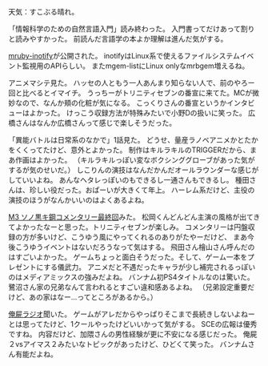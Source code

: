 天気：すこぶる晴れ。

「情報科学のための自然言語入門」読み終わった。
入門書ってだけあって割りと読みやすかった。
前読んだ言語学の本よか理解は進んだ気がする。

[mruby-inotify](https://github.com/FlavourSys/mruby-inotify)が公開された。
inotifyはLinux系で使えるファイルシステムイベント監視用のAPIらしい。
またmgem-listにLinux onlyなmrbgem増えるね。

アニメマシテ見た。
ハッセの人ともう一人あんまり知らない人で、前のやろー回と比べるとイマイチ。
うっちーがトリニティセブンの番宣に来てた。MCが微妙なので、なんか頬の化粧が気になる。
こっくりさんの番宣というかインタビューはよかった。
けっこう収録方法が特殊みたいで小野Dの扱いに笑った。
広橋さんはなんか広橋さんって感じで楽しそうだった。

「異能バトルは日常系のなかで」1話見た。
どうせ、量産ラノベアニメかとたかをくくってたけど、意外とよかった。
制作はキルラキルのTRIGGERだから、まあ作画はよかった。
（キルラキルっぽい変なボクシンググローブがあった気がするが気のせいだ。）
しこりんの演技はなんだかんだオールラウンダーな感じがしていいよね。
あんなヘタレっぽいのもできるし一通さんもできるし。
種田さんは、珍しい役だった。おぱーいが大きくて年上。
ハーレム系だけど、主役の演技のほうがなんかいいのはよくあるよね。

[M3 ソノ黒キ鋼コメンタリー最終回](http://live.nicovideo.jp/watch/lv194984878)みた。
松岡くんどんどん主演の風格が出てきてよかったなーと思った。トリニティセブンが楽しみ。
コメンタリーは円盤収録の方が多いけど、こうゆう風にやってくれるのありがたやーだけど、
まあ今後こうゆうイベントはないだろうなって気はする。
飛田さん檜山さん呼んだのはすごいよかった。
ゲームちょっと面白そうだった。そして、ゲーム一本をプレゼントにする儀武力。
アニメだと不遇だったキャラが少し補完されるっぽいのはメディアミックスの強みだよね。
バンナム初PS4タイトルなのは驚いた。
鷺沼さん家の兄弟なんて言われるとすごい違和感あるよね。
（兄弟設定重要だけど、あの家はなー...ってところがあるから。）

[俺屍ラジオ](https://www.youtube.com/watch?v=sW84c4w8ruA)聞いた。
ゲームがアレだからやっぱりそこまで長続きしないよねーとは思ってたけど、1クールやったけどいいかって気がする。
SCEの広報は優秀ですね。
内容だけど、加隈さんの男性経験が更に不安になる感じだった。
俺屍２vsアイマス２みたいなトピックがあったけど、ひどくて笑った。
バンナムさん有能だよね。
